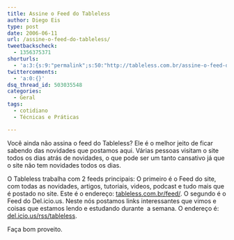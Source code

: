 ```yaml
---
title: Assine o Feed do Tableless
author: Diego Eis
type: post
date: 2006-06-11
url: /assine-o-feed-do-tableless/
tweetbackscheck:
  - 1356375371
shorturls:
  - 'a:3:{s:9:"permalink";s:50:"http://tableless.com.br/assine-o-feed-do-tableless";s:7:"tinyurl";s:26:"http://tinyurl.com/3bur92r";s:4:"isgd";s:19:"http://is.gd/dS84gq";}'
twittercomments:
  - 'a:0:{}'
dsq_thread_id: 503035548
categories:
  - Geral
tags:
  - cotidiano
  - Técnicas e Práticas

---
```

Você ainda não assina o feed do Tableless? Ele é o melhor jeito de ficar sabendo das novidades que postamos aqui. Várias pessoas visitam o site todos os dias atrás de novidades, o que pode ser um tanto cansativo já que o site não tem novidades todos os dias.

O Tableless trabalha com 2 feeds principais: O primeiro é o Feed do site, com todas as novidades, artigos, tutoriais, videos, podcast e tudo mais que é postado no site. Este é o endereço: [tableless.com.br/feed/][1]. O segundo é o Feed do Del.icio.us. Neste nós postamos links interessantes que vimos e coisas que estamos lendo e estudando durante  a semana. O endereço é: [del.icio.us/rss/tableless][2].

Faça bom proveito.

 [1]: http://tableless.com.br/wp-admin/http;//tableless.com.br/feed/
 [2]: http://del.icio.us/rss/tableless